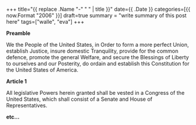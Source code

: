+++
title="{{ replace .Name "-" " " | title }}"
date={{ .Date }}
categories=[{{ now.Format "2006" }}] 
draft=true
summary = "write summary of this post here"
tags=["walle", "eva"]
+++

**Preamble**

We the People of the United States, in Order to form a more perfect Union, establish Justice, insure domestic Tranquility, provide for the common defence, promote the general Welfare, and secure the Blessings of Liberty to ourselves and our Posterity, do ordain and establish this Constitution for the United States of America.

**Article 1**

All legislative Powers herein granted shall be vested in a Congress of the United States, which shall consist of a Senate and House of Representatives.

**etc...**
